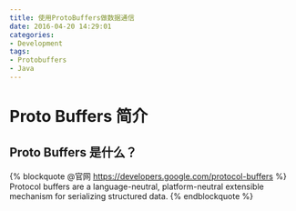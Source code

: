 ```yaml
---
title: 使用ProtoBuffers做数据通信
date: 2016-04-20 14:29:01
categories: 
- Development
tags: 
- Protobuffers
- Java
---
```

# Proto Buffers 简介

## Proto Buffers 是什么？

{% blockquote @官网 https://developers.google.com/protocol-buffers %}
Protocol buffers are a language-neutral, platform-neutral extensible mechanism for serializing structured data.
{% endblockquote %}